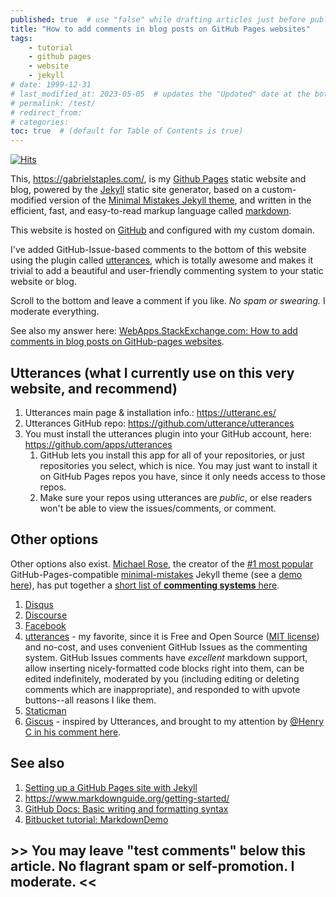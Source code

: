 ```yaml
---
published: true  # use "false" while drafting articles just before publishing
title: "How to add comments in blog posts on GitHub Pages websites"
tags: 
    - tutorial
    - github pages
    - website
    - jekyll
# date: 1999-12-31
# last_modified_at: 2023-05-05  # updates the "Updated" date at the bottom!
# permalink: /test/
# redirect_from: 
# categories: 
toc: true  # (default for Table of Contents is true)
---
```



[![Hits](https://hits.seeyoufarm.com/api/count/incr/badge.svg?url=https%3A%2F%2Fgabrielstaples.com%2Fgithub-pages-comments%2F&count_bg=%2379C83D&title_bg=%23555555&icon=&icon_color=%23E7E7E7&title=views+%28today+%2F+total%29&edge_flat=false)](https://hits.seeyoufarm.com)


This, <https://gabrielstaples.com/>, is my [Github Pages](https://pages.github.com/) static website and blog, powered by the [Jekyll](https://jekyllrb.com/) static site generator, based on a custom-modified version of the [Minimal Mistakes Jekyll theme](https://mademistakes.com/work/jekyll-themes/minimal-mistakes/), and written in the efficient, fast, and easy-to-read markup language called [markdown](https://en.wikipedia.org/wiki/Markdown).

This website is hosted on [GitHub](https://github.com/) and configured with my custom domain. 

I've added GitHub-Issue-based comments to the bottom of this website using the plugin called [utterances](https://utteranc.es/), which is totally awesome and makes it trivial to add a beautiful and user-friendly commenting system to your static website or blog.

Scroll to the bottom and leave a comment if you like. _No spam or swearing._ I moderate everything. 

See also my answer here: [WebApps.StackExchange.com: How to add comments in blog posts on GitHub-pages websites](https://webapps.stackexchange.com/a/165529/126659).


## Utterances (what I currently use on this very website, and recommend)

1. Utterances main page & installation info.: <https://utteranc.es/>
1. Utterances GitHub repo: <https://github.com/utterance/utterances>
1. You must install the utterances plugin into your GitHub account, here: <https://github.com/apps/utterances>
    1. GitHub lets you install this app for all of your repositories, or just repositories you select, which is nice. You may just want to install it on GitHub Pages repos you have, since it only needs access to those repos.
    1. Make sure your repos using utterances are _public_, or else readers won't be able to view the issues/comments, or comment.


## Other options

Other options also exist. [Michael Rose][1], the creator of the [#1 most popular][2] GitHub-Pages-compatible [minimal-mistakes][3] Jekyll theme (see a [demo here][4]), has put together a [short list of **commenting systems** here][5].

1. [Disqus][6]
1. [Discourse][7]
1. [Facebook][8]
1. [utterances][9] - my favorite, since it is Free and Open Source ([MIT license][10]) and no-cost, and uses convenient GitHub Issues as the commenting system. GitHub Issues comments have _excellent_ markdown support, allow inserting nicely-formatted code blocks right into them, can be edited indefinitely, moderated by you (including editing or deleting comments which are inappropriate), and responded to with upvote buttons--all reasons I like them.
1. [Staticman][11] 
1. [Giscus](https://giscus.app/) - inspired by Utterances, and brought to my attention by [@Henry C in his comment here](https://webapps.stackexchange.com/questions/165528/how-to-add-comments-in-blog-posts-on-github-pages-websites/165529#comment160794_165529).


## See also
1. [Setting up a GitHub Pages site with Jekyll](https://docs.github.com/en/pages/setting-up-a-github-pages-site-with-jekyll)
1. <https://www.markdownguide.org/getting-started/>
1. [GitHub Docs: Basic writing and formatting syntax](https://docs.github.com/en/get-started/writing-on-github/getting-started-with-writing-and-formatting-on-github/basic-writing-and-formatting-syntax)
1. [Bitbucket tutorial: MarkdownDemo](https://bitbucket.org/tutorials/markdowndemo/src/master/)


## >> You may leave "test comments" below this article. No flagrant spam or self-promotion. I moderate. <<



  [1]: https://github.com/mmistakes
  [2]: https://github.com/topics/jekyll-theme
  [3]: https://github.com/mmistakes/minimal-mistakes
  [4]: https://mmistakes.github.io/minimal-mistakes/
  [5]: https://mmistakes.github.io/minimal-mistakes/docs/configuration/#comments
  [6]: https://disqus.com/
  [7]: https://www.discourse.org/
  [8]: https://developers.facebook.com/docs/plugins/comments
  [9]: https://utteranc.es/
  [10]: https://github.com/utterance/utterances/blob/master/LICENSE.md
  [11]: https://staticman.net/
  [12]: https://i.stack.imgur.com/SJgaF.png
  [13]: https://github.com/jhvanderschee/jekyllcodex/issues/4
  [14]: https://i.stack.imgur.com/UwEgF.png
